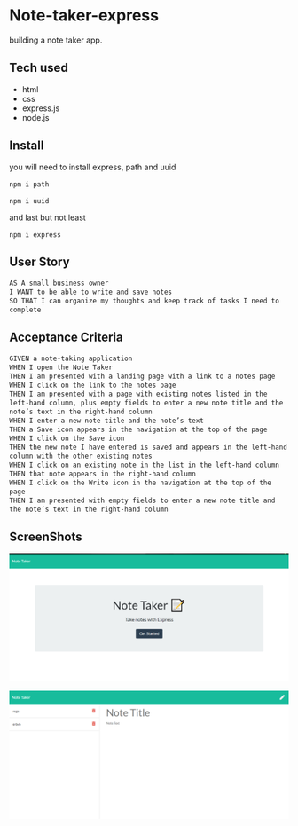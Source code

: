 # Note-taker-express
building a note taker app.

## Tech used
* html
* css 
* express.js
* node.js

## Install
you will need to install express, path and uuid

```
npm i path
```
```
npm i uuid
```
and last but not least
```
npm i express
```

## User Story

```
AS A small business owner
I WANT to be able to write and save notes
SO THAT I can organize my thoughts and keep track of tasks I need to complete
```


## Acceptance Criteria

```
GIVEN a note-taking application
WHEN I open the Note Taker
THEN I am presented with a landing page with a link to a notes page
WHEN I click on the link to the notes page
THEN I am presented with a page with existing notes listed in the left-hand column, plus empty fields to enter a new note title and the note’s text in the right-hand column
WHEN I enter a new note title and the note’s text
THEN a Save icon appears in the navigation at the top of the page
WHEN I click on the Save icon
THEN the new note I have entered is saved and appears in the left-hand column with the other existing notes
WHEN I click on an existing note in the list in the left-hand column
THEN that note appears in the right-hand column
WHEN I click on the Write icon in the navigation at the top of the page
THEN I am presented with empty fields to enter a new note title and the note’s text in the right-hand column
```

## ScreenShots
![landing page screenshot](https://github.com/ScottLRay/Note-taker-express/blob/main/public/assets/img/landing-page-screenshot.png)

![note taker page](https://github.com/ScottLRay/Note-taker-express/blob/main/public/assets/img/note-taker-page-screenshot.png)